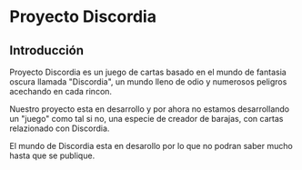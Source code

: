 # Proyecto Discordia
## Introducción
Proyecto Discordia es un juego de cartas basado en el mundo de fantasia oscura llamada "Discordia", un mundo lleno de odio y numerosos peligros acechando en cada rincon.

Nuestro proyecto esta en desarrollo y por ahora no estamos desarrollando un "juego" como tal si no, una especie de creador de barajas, con cartas relazionado con Discordia.

El mundo de Discordia esta en desarollo por lo que no podran saber mucho hasta que se publique.
